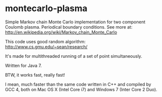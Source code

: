 montecarlo-plasma
=================

Simple Markov chain Monte Carlo implementation for two component Coulomb plasma.
Periodical boundary conditions.
See more at: http://en.wikipedia.org/wiki/Markov_chain_Monte_Carlo

This code uses good random algorithm: http://www.cs.gmu.edu/~sean/research/

It's made for multithreaded running of a set of point simultaneously.

Written for Java 7.

BTW, it works fast, really fast!

I mean, much faster than the same code written in C++ and compiled by GCC 4,
both on Mac OS X (Intel Core i7) and Windows 7 (Inter Core 2 Duo).
